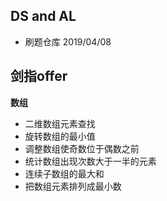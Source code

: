 ## DS and AL

 - 刷题仓库 2019/04/08


## 剑指offer

**数组**
 - 二维数组元素查找
 - 旋转数组的最小值  
 - 调整数组使奇数位于偶数之前
 - 统计数组出现次数大于一半的元素 
 - 连续子数组的最大和
 - 把数组元素排列成最小数


